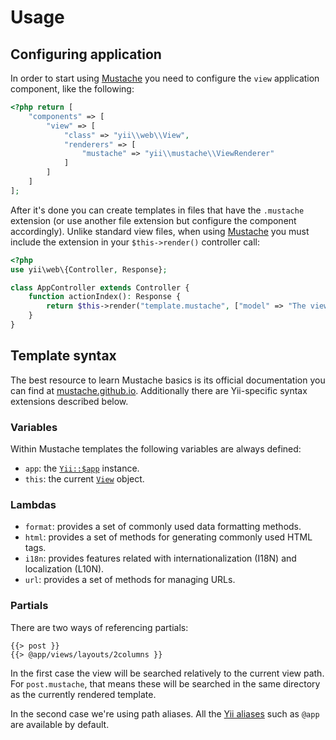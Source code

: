 # Usage

## Configuring application
In order to start using [Mustache](https://mustache.github.io) you need to configure the `view` application component, like the following:

```php
<?php return [
	"components" => [
		"view" => [
			"class" => "yii\\web\\View",
			"renderers" => [
				"mustache" => "yii\\mustache\\ViewRenderer"
			]
		]
	]
];
```

After it's done you can create templates in files that have the `.mustache` extension (or use another file extension but configure the component accordingly). Unlike standard view files, when using [Mustache](https://mustache.github.io) you must include the extension in your `$this->render()` controller call:

```php
<?php
use yii\web\{Controller, Response};

class AppController extends Controller {
	function actionIndex(): Response {
		return $this->render("template.mustache", ["model" => "The view model"]); 
	}
}
```

## Template syntax
The best resource to learn Mustache basics is its official documentation you can find at [mustache.github.io](https://mustache.github.io). Additionally there are Yii-specific syntax extensions described below.

### Variables
Within Mustache templates the following variables are always defined:

- `app`: the [`Yii::$app`](https://www.yiiframework.com/doc/api/2.0/yii-baseyii#$app-detail) instance.
- `this`: the current [`View`](https://www.yiiframework.com/doc/api/2.0/yii-base-view) object.

### Lambdas
- `format`: provides a set of commonly used data formatting methods.
- `html`: provides a set of methods for generating commonly used HTML tags.
- `i18n`: provides features related with internationalization (I18N) and localization (L10N).
- `url`: provides a set of methods for managing URLs.

### Partials
There are two ways of referencing partials:

```
{{> post }}
{{> @app/views/layouts/2columns }}
```

In the first case the view will be searched relatively to the current view path.
For `post.mustache`, that means these will be searched in the same directory as the currently rendered template.

In the second case we're using path aliases. All the [Yii aliases](https://www.yiiframework.com/doc/guide/2.0/en/concept-aliases) such as `@app` are available by default.
